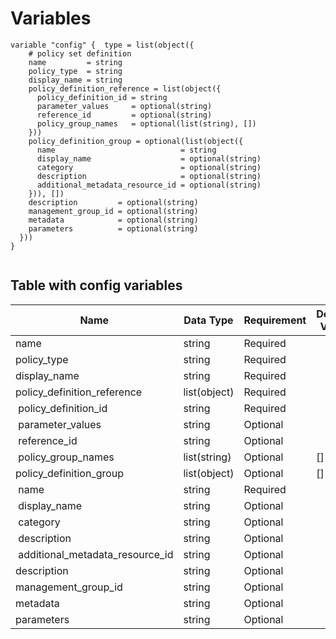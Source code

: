 # Variables

```
variable "config" {  type = list(object({
    # policy set definition
    name         = string
    policy_type  = string
    display_name = string
    policy_definition_reference = list(object({
      policy_definition_id = string
      parameter_values     = optional(string)
      reference_id         = optional(string)
      policy_group_names   = optional(list(string), [])
    }))
    policy_definition_group = optional(list(object({
      name                            = string
      display_name                    = optional(string)
      category                        = optional(string)
      description                     = optional(string)
      additional_metadata_resource_id = optional(string)
    })), [])
    description         = optional(string)
    management_group_id = optional(string)
    metadata            = optional(string)
    parameters          = optional(string)
  }))
}


```


## Table with config variables

| Name | Data Type | Requirement | Default Value | Comment |
| ------- | --------- | ----------- | ------------- | ------- |
|name | string | Required |  |  |
|policy_type | string | Required |  |  |
|display_name | string | Required |  |  |
|policy_definition_reference | list(object) | Required |  |  |
|&nbsp;policy_definition_id | string | Required |  |  |
|&nbsp;parameter_values | string | Optional |  |  |
|&nbsp;reference_id | string | Optional |  |  |
|&nbsp;policy_group_names | list(string) | Optional | [] |  |
|policy_definition_group | list(object) | Optional | [] |  |
|&nbsp;name | string | Required |  |  |
|&nbsp;display_name | string | Optional |  |  |
|&nbsp;category | string | Optional |  |  |
|&nbsp;description | string | Optional |  |  |
|&nbsp;additional_metadata_resource_id | string | Optional |  |  |
|description | string | Optional |  |  |
|management_group_id | string | Optional |  |  |
|metadata | string | Optional |  |  |
|parameters | string | Optional |  |  |


